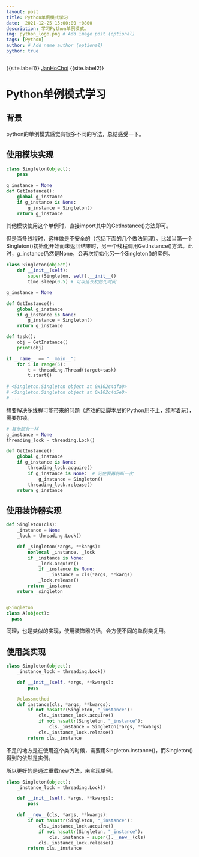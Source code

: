 ```yaml
---
layout: post
title: Python单例模式学习
date:  2021-12-25 15:00:00 +0800
description: 学习Python单例模式。
img: python_logo.png # Add image post (optional)
tags: [Python]
author: # Add name author (optional)
python: true
---
```


{{site.label1}} <a href="https://github.com/janhochoi/" target="\_blank">JanHoChoi</a> {{site.label2}}

# Python单例模式学习

## 背景

python的单例模式感觉有很多不同的写法，总结感受一下。

## 使用模块实现

```python
class Singleton(object):
	pass
	
g_instance = None
def GetInstance():
    global g_instance
	if g_instance is None:
		g_instance = Singleton()
	return g_instance
```

其他模块使用这个单例时，直接import其中的GetInstance()方法即可。

但是当多线程时，这样做是不安全的（包括下面的几个做法同理）。比如当第一个Singleton()初始化开始而未返回结果时，另一个线程调用GetInstance()方法。此时，g_instance仍然是None，会再次初始化另一个Singleton()的实例。

```python
class Singleton(object):
	def __init__(self):
		super(Singleton, self).__init__()
		time.sleep(0.5)	# 可以延长初始化时间

g_instance = None

def GetInstance():
	global g_instance
	if g_instance is None:
		g_instance = Singleton()
	return g_instance

def task():
	obj = GetInstance()
	print(obj)

if __name__ == "__main__":
	for i in range(5):
		t = threading.Thread(target=task)
		t.start()
    
# <Singleton.Singleton object at 0x102c4dfa0>
# <Singleton.Singleton object at 0x102c4d5e0>
# ...
```

想要解决多线程可能带来的问题（游戏的话脚本层的Python用不上，纯写着玩），需要加锁。

```python
# 其他部分一样
g_instance = None
threading_lock = threading.Lock()

def GetInstance():
	global g_instance
	if g_instance is None:
		threading_lock.acquire()
		if g_instance is None:	# 记住要再判断一次
			g_instance = Singleton()
		threading_lock.release()
	return g_instance
```

## 使用装饰器实现

```python
def Singleton(cls):
	_instance = None
	_lock = threading.Lock()

	def _singleton(*args, **kargs):
		nonlocal _instance, _lock
		if _instance is None:
			_lock.acquire()
			if _instance is None:
				_instance = cls(*args, **kargs)
			_lock.release()
		return _instance
	return _singleton


@Singleton
class A(object):
  pass
```

同理，也是类似的实现，使用装饰器的话，会方便不同的单例类复用。

## 使用类实现

```python
class Singleton(object):
	_instance_lock = threading.Lock()

	def __init__(self, *args, **kwargs):
		pass

	@classmethod
	def instance(cls, *args, **kwargs):
		if not hasattr(Singleton, "_instance"):
			cls._instance_lock.acquire()
			if not hasattr(Singleton, "_instance"):
				cls._instance = Singleton(*args, **kwargs)
			cls._instance_lock.release()
		return cls._instance
```

不足的地方是在使用这个类的时候，需要用Singleton.instance()，而Singleton()得到的依然是实例。

所以更好的是通过重载new方法，来实现单例。

```python
class Singleton(object):
	_instance_lock = threading.Lock()

	def __init__(self, *args, **kwargs):
		pass

	def __new__(cls, *args, **kwargs):
		if not hasattr(Singleton, "_instance"):
			cls._instance_lock.acquire()
			if not hasattr(Singleton, "_instance"):
				cls._instance = super().__new__(cls)
			cls._instance_lock.release()
		return cls._instance
```

